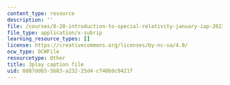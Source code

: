 ```yaml
---
content_type: resource
description: ''
file: /courses/8-20-introduction-to-special-relativity-january-iap-2021/0d87dd655b83a23225d4cf40b9c0421f_LaTbPEKrE-8.srt
file_type: application/x-subrip
learning_resource_types: []
license: https://creativecommons.org/licenses/by-nc-sa/4.0/
ocw_type: OCWFile
resourcetype: Other
title: 3play caption file
uid: 0d87dd65-5b83-a232-25d4-cf40b9c0421f
---
```

